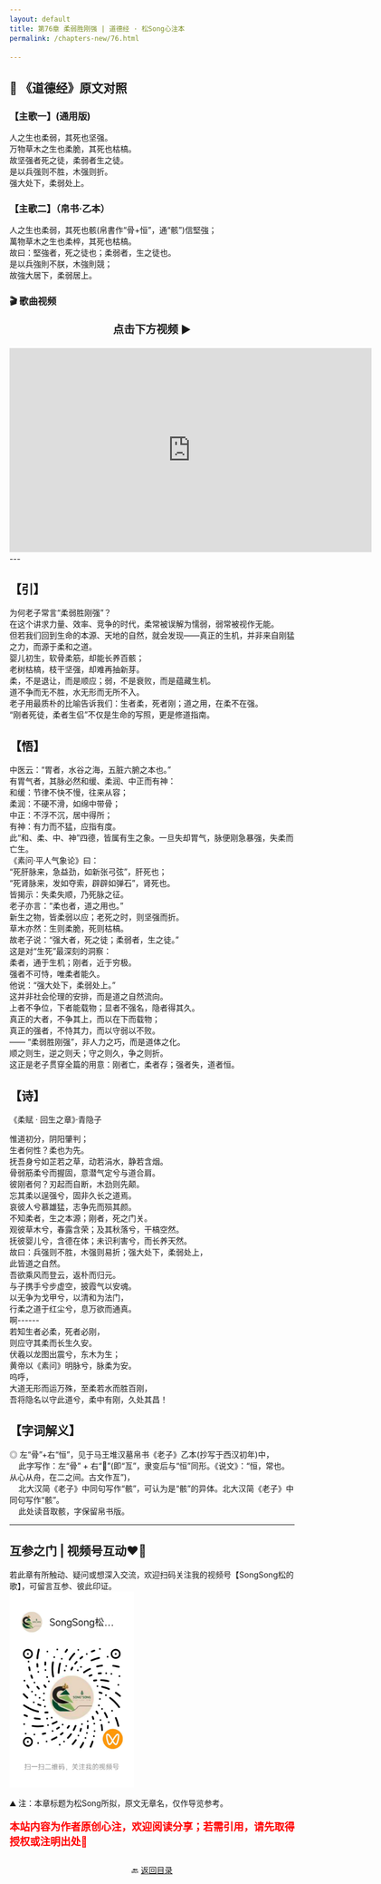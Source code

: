 ```yaml
---
layout: default
title: 第76章 柔弱胜刚强 | 道德经 · 松Song心注本
permalink: /chapters-new/76.html

---
```


## 📜 《道德经》原文对照
### 【主歌一】(通用版) 
人之生也柔弱，其死也坚强。<br>
万物草木之生也柔脆，其死也枯槁。<br>
故坚强者死之徒，柔弱者生之徒。<br>
是以兵强则不胜，木强则折。<br>
强大处下，柔弱处上。<br>

### 【主歌二】（帛书·乙本）
人之生也柔弱，其死也骸(帛書作“骨+恒”，通“骸”)信堅強；<br>
萬物草木之生也柔椊，其死也枯槁。<br>
故曰：堅強者，死之徒也；柔弱者，生之徒也。<br>
是以兵強則不朕，木強則競；<br>
故強大居下，柔弱居上。<br>

### 🎬 歌曲视频
<p style="text-align:center; font-size:1.2rem; font-weight:bold;">
  点击下方视频 ▶️
</p>

<iframe
  src="https://streamable.com/e/d73mlw"
  width="640"
  height="360"
  frameborder="0"
  allowfullscreen
  loading="lazy">
</iframe>
---

## 【引】
为何老子常言“柔弱胜刚强”？<br>
在这个讲求力量、效率、竞争的时代，柔常被误解为懦弱，弱常被视作无能。<br>
但若我们回到生命的本源、天地的自然，就会发现——真正的生机，并非来自刚猛之力，而源于柔和之道。<br>
婴儿初生，软骨柔筋，却能长养百骸；<br>
老树枯槁，枝干坚强，却难再抽新芽。<br>
柔，不是退让，而是顺应；弱，不是衰败，而是蕴藏生机。<br>
道不争而无不胜，水无形而无所不入。<br>
老子用最质朴的比喻告诉我们：生者柔，死者刚；道之用，在柔不在强。<br>
“刚者死徒，柔者生侣”不仅是生命的写照，更是修道指南。<br>

## 【悟】
中医云：“胃者，水谷之海，五脏六腑之本也。”<br>
有胃气者，其脉必然和缓、柔润、中正而有神：<br>
和缓：节律不快不慢，往来从容；<br>
柔润：不硬不滑，如绵中带骨；<br>
中正：不浮不沉，居中得所；<br>
有神：有力而不猛，应指有度。<br>
此“和、柔、中、神”四德，皆属有生之象。一旦失却胃气，脉便刚急暴强，失柔而亡生。<br>
《素问·平人气象论》曰：<br>
“死肝脉来，急益劲，如新张弓弦”，肝死也；<br>
“死肾脉来，发如夺索，辟辟如弹石”，肾死也。<br>
皆揭示：失柔失顺，乃死脉之征。<br>
老子亦言：“柔也者，道之用也。”<br>
新生之物，皆柔弱以应；老死之时，则坚强而折。<br>
草木亦然：生则柔脆，死则枯槁。<br>
故老子说：“强大者，死之徒；柔弱者，生之徒。”<br>
这是对“生死”最深刻的洞察：<br>
柔者，通于生机；刚者，近于穷极。<br>
强者不可恃，唯柔者能久。<br>
他说：“强大处下，柔弱处上。”<br>
这并非社会伦理的安排，而是道之自然流向。<br>
上者不争位，下者能载物；显者不强名，隐者得其久。<br>
真正的大者，不争其上，而以在下而载物；<br>
真正的强者，不恃其力，而以守弱以不败。<br>
—— “柔弱胜刚强”，非人力之巧，而是道体之化。<br>
顺之则生，逆之则夭；守之则久，争之则折。<br>
这正是老子贯穿全篇的用意：刚者亡，柔者存；强者失，道者恒。<br>

## 【诗】
《柔赋 · 回生之章》·青隐子<br>

惟道初分，阴阳肇判；<br>
生者何性？柔也为先。<br>
抚吾身兮如芷若之草，动若涓水，静若含烟。<br>
骨弱筋柔兮而握固，意潜气定兮与道合肩。<br>
彼刚者何？刃起而自断，木劲则先颠。<br>
忘其柔以逞强兮，固非久长之道焉。<br>
哀彼人兮慕雄猛，志争先而殒其颜。<br>
不知柔者，生之本源；刚者，死之门关。<br>
观彼草木兮，春露含荣；及其秋落兮，干槁空然。<br>
抚彼婴儿兮，含德在体；未识利害兮，而长养天然。<br>
故曰：兵强则不胜，木强则易折；强大处下，柔弱处上，<br>
此皆道之自然。<br>
吾欲乘风而登云，返朴而归元。<br>
与子携手兮步虚空，披霞气以安魂。<br>
以无争为戈甲兮，以清和为法门，<br>
行柔之道于红尘兮，息万欲而通真。<br>
啊------<br>
若知生者必柔，死者必刚，<br>
则应守其柔而长生久安。<br>
伏羲以龙图出震兮，东木为生；<br>
黄帝以《素问》明脉兮，脉柔为安。<br>
呜呼，<br>
大道无形而运万殊，至柔若水而胜百刚，<br>
吾将隐名以守此道兮，柔中有刚，久处其昌！<br>

## 【字词解义】

◎ 左“骨”+右“恒”，见于马王堆汉墓帛书《老子》乙本(抄写于西汉初年)中，<br>
&nbsp;&nbsp;&nbsp;&nbsp;此字写作：左“骨” + 右“𠄨”(即“亙”，隶变后与“恒”同形。《说文》：“恒，常也。从心从舟，在二之间。古文作亙”)，<br>
&nbsp;&nbsp;&nbsp;&nbsp;北大汉简《老子》中同句写作“骸”，可认为是“骸”的异体。北大汉简《老子》中同句写作“骸”。<br>
&nbsp;&nbsp;&nbsp;&nbsp;此处读音取骸，字保留帛书版。<br>

---
##  互参之门 | 视频号互动❤️🤝

若此章有所触动、疑问或想深入交流，欢迎扫码关注我的视频号【SongSong松的歌】，可留言互参、彼此印证。<br>
<img src="../img/qrcode_songsong.jpg" alt="扫码进入视频号" width="220">

⛰️ 注：本章标题为松Song所拟，原文无章名，仅作导览参考。<br>
<p style="color:red; font-size:18px; font-weight:bold;">
本站内容为作者原创心注，欢迎阅读分享；若需引用，请先取得授权或注明出处🙏
</p>

<p style="text-align:center; margin-top:2em;">
  🔙 <a href="{{ '/' | relative_url }}#catalog">返回目录</a>
</p>
